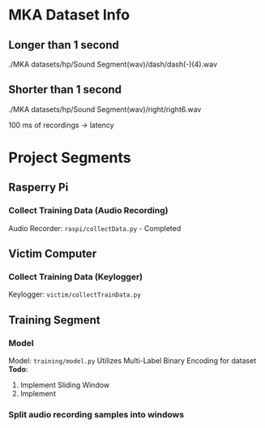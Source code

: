 


# MKA Dataset Info


## Longer than 1 second
./MKA datasets/hp/Sound Segment(wav)/dash/dash(-)(4).wav

## Shorter than 1 second
./MKA datasets/hp/Sound Segment(wav)/right/right6.wav

100 ms of recordings -> latency

# Project Segments

## Rasperry Pi
### Collect Training Data (Audio Recording)
Audio Recorder: `raspi/collectData.py` - Completed

## Victim Computer
### Collect Training Data (Keylogger)
Keylogger: `victim/collectTrainData.py`

## Training Segment
### Model
Model: `training/model.py`
Utilizes Multi-Label Binary Encoding for dataset
**Todo**:
1. Implement Sliding Window
2. Implement

### Split audio recording samples into windows
